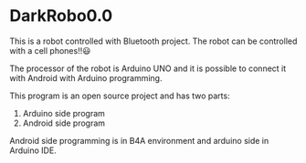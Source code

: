 # DarkRobo0.0
This is a robot controlled with Bluetooth project. The robot can be controlled with a cell phones!!😃

The processor of the robot is Arduino UNO and it is possible to connect it with Android with Arduino programming.

This program is an open source project and has two parts: 
1. Arduino side program
2. Android side program 

Android side programming is in B4A environment and arduino side in Arduino IDE.
